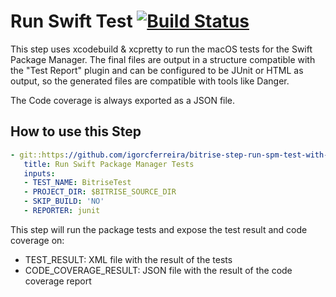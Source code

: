 # Run Swift Test [![Build Status](https://app.bitrise.io/app/6db4b5a23df77ef3/status.svg?token=sh49ITq9wR-JvHYPuepTMA&branch=main)](https://app.bitrise.io/app/6db4b5a23df77ef3)

This step uses xcodebuild & xcpretty to run the macOS tests for the Swift Package Manager. The final files are output in a structure compatible with the "Test Report" plugin and can be configured to be JUnit or HTML as output, so the generated files are compatible with tools like Danger.

The Code coverage is always exported as a JSON file.

## How to use this Step

```yml
- git::https://github.com/igorcferreira/bitrise-step-run-spm-test-with-coverage.git@main:
   title: Run Swift Package Manager Tests
   inputs:
   - TEST_NAME: BitriseTest
   - PROJECT_DIR: $BITRISE_SOURCE_DIR
   - SKIP_BUILD: 'NO'
   - REPORTER: junit
```

This step will run the package tests and expose the test result and code coverage on:

- TEST_RESULT: XML file with the result of the tests
- CODE_COVERAGE_RESULT: JSON file with the result of the code coverage report
